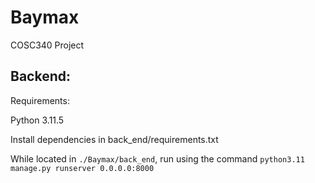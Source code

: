 # Baymax
COSC340 Project

## Backend:
Requirements:

Python 3.11.5

Install dependencies in back_end/requirements.txt

While located in `./Baymax/back_end`, run using the command `python3.11 manage.py runserver 0.0.0.0:8000`